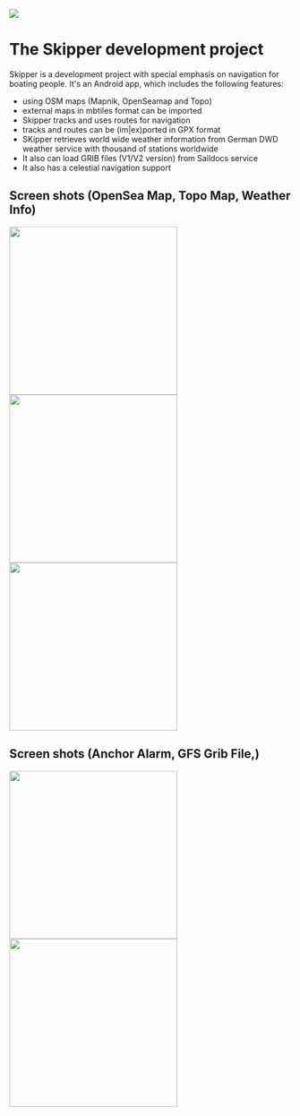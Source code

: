 ![](Skipper.jpg)

# The Skipper development project

Skipper is a development project with special emphasis on navigation for boating people. It's an Android app, which 
includes the following features:

- using OSM maps (Mapnik, OpenSeamap and Topo)
- external maps in mbtiles format can be imported
- Skipper tracks and uses routes for navigation
- tracks and routes can be (im|ex)ported in GPX format
- SKipper retrieves world wide weather information from German DWD weather service with thousand of stations worldwide
- It also can load GRIB files (V1/V2 version) from Saildocs service
- It also has a celestial navigation support

## Screen shots (OpenSea Map, Topo Map, Weather Info)

<img src="./screenshots/main.png" alt="" width="300"/> <img src="./screenshots/topo.png" alt="" width="300"/> <img src="./screenshots/weather.png" alt="" width="300"/>

## Screen shots (Anchor Alarm, GFS Grib File,)

<img src="./screenshots/anchor.png" alt="" width="300"/> <img src="./screenshots/grib.jpg" alt="" width="300"/> 